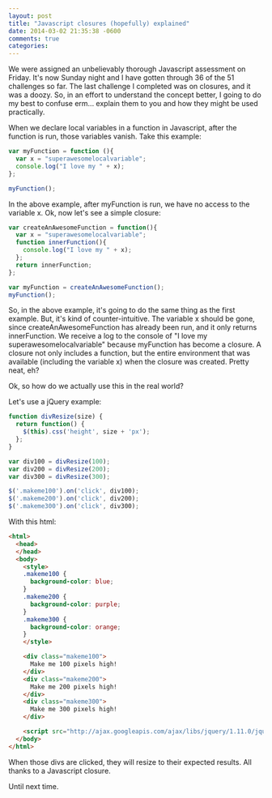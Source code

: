 ```yaml
---
layout: post
title: "Javascript closures (hopefully) explained"
date: 2014-03-02 21:35:38 -0600
comments: true
categories:
---
```

We were assigned an unbelievably thorough Javascript assessment on Friday. <!-- more -->It's now Sunday night and I have gotten through 36 of the 51 challenges so far. The last challenge I completed was on closures, and it was a doozy. So, in an effort to understand the concept better, I going to do my best to confuse erm... explain them to you and how they might be used practically.

When we declare local variables in a function in Javascript, after the function is run, those variables vanish. Take this example:

```javascript
var myFunction = function (){
  var x = "superawesomelocalvariable";
  console.log("I love my " + x);
};

myFunction();
```

In the above example, after myFunction is run, we have no access to the variable x. Ok, now let's see a simple closure:

```javascript
var createAnAwesomeFunction = function(){
  var x = "superawesomelocalvariable";
  function innerFunction(){
    console.log("I love my " + x);
  };
  return innerFunction;
};

var myFunction = createAnAwesomeFunction();
myFunction();
```

So, in the above example, it's going to do the same thing as the first example. But, it's kind of counter-intuitive. The variable x should be gone, since createAnAwesomeFunction has already been run, and it only returns innerFunction. We receive a log to the console of "I love my superawesomelocalvariable" because myFunction has become a closure. A closure not only includes a function, but the entire environment that was available (including the variable x) when the closure was created. Pretty neat, eh?

Ok, so how do we actually use this in the real world?

Let's use a jQuery example:

```javascript
function divResize(size) {
  return function() {
    $(this).css('height', size + 'px');
  };
}

var div100 = divResize(100);
var div200 = divResize(200);
var div300 = divResize(300);

$('.makeme100').on('click', div100);
$('.makeme200').on('click', div200);
$('.makeme300').on('click', div300);
```

With this html:

```html
<html>
  <head>
  </head>
  <body>
    <style>
    .makeme100 {
      background-color: blue;
    }
    .makeme200 {
      background-color: purple;
    }
    .makeme300 {
      background-color: orange;
    }
    </style>

    <div class="makeme100">
      Make me 100 pixels high!
    </div>
    <div class="makeme200">
      Make me 200 pixels high!
    </div>
    <div class="makeme300">
      Make me 300 pixels high!
    </div>

    <script src="http://ajax.googleapis.com/ajax/libs/jquery/1.11.0/jquery.min.js"></script>
  </body>
</html>
```
When those divs are clicked, they will resize to their expected results. All thanks to a Javascript closure.

Until next time.

